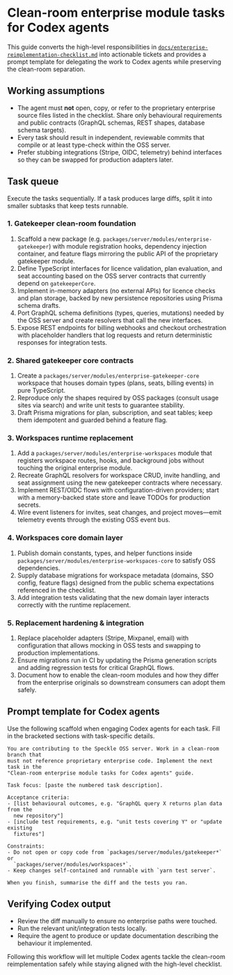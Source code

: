 # Clean-room enterprise module tasks for Codex agents

This guide converts the high-level responsibilities in
[`docs/enterprise-reimplementation-checklist.md`](./enterprise-reimplementation-checklist.md)
into actionable tickets and provides a prompt template for delegating the work to
Codex agents while preserving the clean-room separation.

## Working assumptions

- The agent must **not** open, copy, or refer to the proprietary enterprise
  source files listed in the checklist. Share only behavioural requirements and
  public contracts (GraphQL schemas, REST shapes, database schema targets).
- Every task should result in independent, reviewable commits that compile or
  at least type-check within the OSS server.
- Prefer stubbing integrations (Stripe, OIDC, telemetry) behind interfaces so
  they can be swapped for production adapters later.

## Task queue

Execute the tasks sequentially. If a task produces large diffs, split it into
smaller subtasks that keep tests runnable.

### 1. Gatekeeper clean-room foundation

1. Scaffold a new package (e.g. `packages/server/modules/enterprise-gatekeeper`)
   with module registration hooks, dependency injection container, and feature
   flags mirroring the public API of the proprietary gatekeeper module.
2. Define TypeScript interfaces for licence validation, plan evaluation, and
   seat accounting based on the OSS server contracts that currently depend on
   `gatekeeperCore`.
3. Implement in-memory adapters (no external APIs) for licence checks and plan
   storage, backed by new persistence repositories using Prisma schema drafts.
4. Port GraphQL schema definitions (types, queries, mutations) needed by the
   OSS server and create resolvers that call the new interfaces.
5. Expose REST endpoints for billing webhooks and checkout orchestration with
   placeholder handlers that log requests and return deterministic responses for
   integration tests.

### 2. Shared gatekeeper core contracts

1. Create a `packages/server/modules/enterprise-gatekeeper-core` workspace that
   houses domain types (plans, seats, billing events) in pure TypeScript.
2. Reproduce only the shapes required by OSS packages (consult usage sites via
   search) and write unit tests to guarantee stability.
3. Draft Prisma migrations for plan, subscription, and seat tables; keep them
   idempotent and guarded behind a feature flag.

### 3. Workspaces runtime replacement

1. Add a `packages/server/modules/enterprise-workspaces` module that registers
   workspace routes, hooks, and background jobs without touching the original
   enterprise module.
2. Recreate GraphQL resolvers for workspace CRUD, invite handling, and seat
   assignment using the new gatekeeper contracts where necessary.
3. Implement REST/OIDC flows with configuration-driven providers; start with a
   memory-backed state store and leave TODOs for production secrets.
4. Wire event listeners for invites, seat changes, and project moves—emit
   telemetry events through the existing OSS event bus.

### 4. Workspaces core domain layer

1. Publish domain constants, types, and helper functions inside
   `packages/server/modules/enterprise-workspaces-core` to satisfy OSS
   dependencies.
2. Supply database migrations for workspace metadata (domains, SSO config,
   feature flags) designed from the public schema expectations referenced in the
   checklist.
3. Add integration tests validating that the new domain layer interacts
   correctly with the runtime replacement.

### 5. Replacement hardening & integration

1. Replace placeholder adapters (Stripe, Mixpanel, email) with configuration
   that allows mocking in OSS tests and swapping to production implementations.
2. Ensure migrations run in CI by updating the Prisma generation scripts and
   adding regression tests for critical GraphQL flows.
3. Document how to enable the clean-room modules and how they differ from the
   enterprise originals so downstream consumers can adopt them safely.

## Prompt template for Codex agents

Use the following scaffold when engaging Codex agents for each task. Fill in the
bracketed sections with task-specific details.

```
You are contributing to the Speckle OSS server. Work in a clean-room branch that
must not reference proprietary enterprise code. Implement the next task in the
"Clean-room enterprise module tasks for Codex agents" guide.

Task focus: [paste the numbered task description].

Acceptance criteria:
- [list behavioural outcomes, e.g. "GraphQL query X returns plan data from the
  new repository"]
- [include test requirements, e.g. "unit tests covering Y" or "update existing
  fixtures"]

Constraints:
- Do not open or copy code from `packages/server/modules/gatekeeper*` or
  `packages/server/modules/workspaces*`.
- Keep changes self-contained and runnable with `yarn test server`.

When you finish, summarise the diff and the tests you ran.
```

## Verifying Codex output

- Review the diff manually to ensure no enterprise paths were touched.
- Run the relevant unit/integration tests locally.
- Require the agent to produce or update documentation describing the behaviour
  it implemented.

Following this workflow will let multiple Codex agents tackle the clean-room
reimplementation safely while staying aligned with the high-level checklist.

